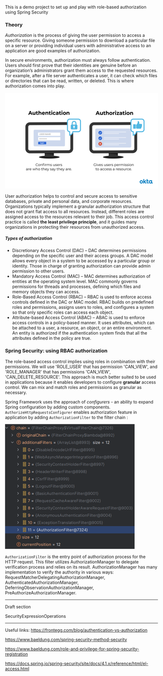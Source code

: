 This is a demo project to set up and play with role-based authorization using Spring Security

### Theory
_Authorization_ is the process of giving the user permission to access a specific resource. Giving someone permission to
download a particular file on a server or providing individual users with administrative access to an application are 
good examples of authorization.

In secure environments, authorization must always follow authentication. Users should first prove that their identities 
are genuine before an organization’s administrators grant them access to the requested resources. For example, after a 
file server authenticates a user, it can check which files or directories that can be read, written, or deleted. 
This is where authorization comes into play.

![authentication-and-authorization](https://github.com/IhorHorchakov/spring-security-role-based-authorization/blob/master/img/authentication-and-authorization.png?raw=true)

User authorization helps to control and secure access to sensitive databases, private and personal data, and corporate 
resources. Organizations typically implement a granular authorization structure that does not grant flat access to all 
resources. Instead, different roles are assigned access to the resources relevant to their job. This access control 
practice is called **the least privilege principle**, and it guides many organizations in protecting their resources
from unauthorized access.

##### Types of authorization
- Discretionary Access Control (DAC) – DAC determines permissions depending on the specific user and their access groups. 
A DAC model allows every object in a system to be accessed by a particular group or identity. Those in charge of granting
authorization can provide admin permission to other users.
- Mandatory Access Control (MAC) – MAC determines authorization of entities at the operating system level. MAC commonly 
governs permissions for threads and processes, defining which files and memory objects they can access.
- Role-Based Access Control (RBAC) – RBAC is used to enforce access controls defined in the DAC or MAC model. RBAC builds
on predefined roles and permissions, assigns users to roles, and configures a system so that only specific roles can access
each object.
- Attribute-based Access Control (ABAC) – ABAC is used to enforce access controls in a policy-based manner. It uses 
attributes, which can be attached to a user, a resource, an object, or an entire environment. An entity is authorized
if the authentication system finds that all the attributes defined in the policy are true.

### Spring Security: using RBAC authorization
The role-based access control implies using roles in combination with their permissions. We will use 'ROLE_USER' that has
permission 'CAN_VIEW', and 'ROLE_MANAGER' that has permissions 'CAN_VIEW', 'CAN_DELETE_RESOURCE'.
This approach is much better suited to be used in applications because it enables developers to configure **granular**
access control. We can mix and match roles and permissions as granular as necessary.

Spring Framework uses the approach of _configurers_ - an ability to expand Spring configuration by adding custom components. 
`AuthorizeHttpRequestsConfigurer` enables authorization feature in application by adding `AuthorizationFilter` to the filter
chain : 

![](https://github.com/IhorHorchakov/spring-security-role-based-authorization/blob/master/img/filter-chain.png?raw=true)

`AuthorizationFilter` is the entry point of authorization process for the HTTP request. This filter utilizes AuthorizationManager to delegate 
verification process and relies on its result. AuthorizationManager has many implementation to verify the authority in various 
ways: RequestMatcherDelegatingAuthorizationManager, AuthenticatedAuthorizationManager, DeferringObservationAuthorizationManager, PreAuthorizeAuthorizationManager.


-------
Draft section

SecurityExpressionOperations

-------
Useful links:
https://frontegg.com/blog/authentication-vs-authorization

https://www.baeldung.com/spring-security-method-security

https://www.baeldung.com/role-and-privilege-for-spring-security-registration

https://docs.spring.io/spring-security/site/docs/4.1.x/reference/html/el-access.html

